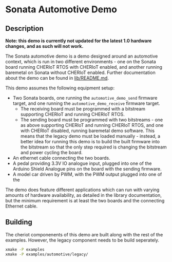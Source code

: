<!--
Copyright lowRISC Contributors.
SPDX-License-Identifier: Apache-2.0
-->
# Sonata Automotive Demo

## Description

**Note: this demo is currently not updated for the latest 1.0 hardware changes,
and as such will not work.**

The Sonata automotive demo is a demo designed around an automotive context,
which is run in two different environments - one on the Sonata board running
CHERIoT RTOS with CHERIoT enabled, and another running baremetal on Sonata
without CHERIoT enabled. Further documentation about the demo can be found
in [lib/README.md](./lib/README.md).

This demo assumes the following equipment setup:
  - Two Sonata boards, one running the `automotive_demo_send` firmware target,
  and one running the `automotive_demo_receive` firmware target.
    - The receiving board must be programmed with a bitstream supporting
    CHERIoT and running CHERIoT RTOS.
    - The sending board must be programmed with two bitstreams - one as above
    supporting CHERIoT and running CHERIoT RTOS, and one with CHERIoT disabled,
    running baremetal demo software. This means that the legacy demo must be
    loaded manually - instead, a better idea for running this demo is to build
    the built firmware into the bitstream so that the only step required is
    changing the bitstream and power cycling the board.
  - An ethernet cable connecting the two boards.
  - A pedal providing 3.3V IO analogue input, plugged into one of the Arduino
  Shield Analogue pins on the board with the sending firmware.
  - A model car driven by PWM, with the PWM output plugged into one of the

The demo does feature different applications which can run with varying
amounts of hardware availability, as detailed in the library documentation,
but the minimum requirement is at least the two boards and the connecting
Ethernet cable.

## Building

The cheriot componenents of this demo are built along with the rest of the examples.
However, the legacy component needs to be build seperately.

```sh
xmake -P examples
xmake -P examples/automotive/legacy/
```
